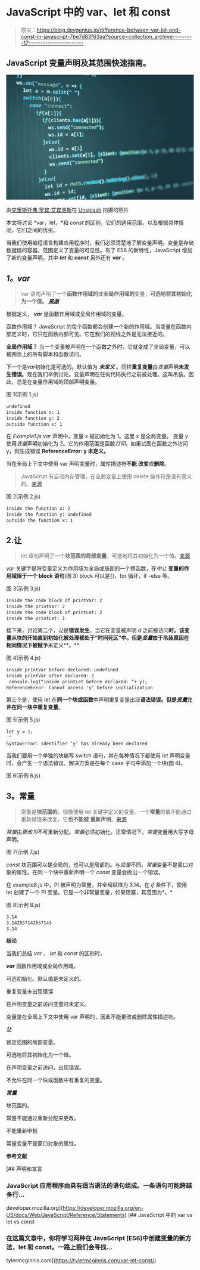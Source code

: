 # JavaScript 中的 var、let 和 const

> 原文：<https://blog.devgenius.io/difference-between-var-let-and-const-in-javascript-7be7d83f63aa?source=collection_archive---------17----------------------->

## JavaScript 变量声明及其范围快速指南。

![](img/4758f0d0cc91aea861236b719015d137.png)

由[克里斯托弗·罗宾·艾宾浩斯](https://unsplash.com/@cebbbinghaus?utm_source=medium&utm_medium=referral)在 [Unsplash](https://unsplash.com?utm_source=medium&utm_medium=referral) 拍摄的照片

本文将讨论 *var，let，*和 *const* 的区别，它们的适用范围，以及根据具体情况，它们之间的优劣。

当我们使用编程语言构建应用程序时，我们必须清楚地了解变量声明。变量是存储数据值的容器。范围定义了变量的可见性。有了 ES6 的新特性，JavaScript 增加了新的变量声明，其中 ***let*** 和 ***const*** 另外还有 ***var*** 。

## ***1。var***

> var 语句声明了一个**函数作用域的**或**全局作用域的**变量，**可选地将其初始化为一个值。 [*来源*](https://developer.mozilla.org/en-US/docs/Web/JavaScript/Reference/Statements/var)**

根据定义， ***var*** 是函数作用域或全局作用域的变量。

函数作用域？
JavaScript 的每个函数都会创建一个新的作用域。当变量在函数内部定义时，它只在函数内部可见。它在我们的视线之外是无法接近的。

**全局作用域？**
当一个变量被声明在一个函数之外时，它就变成了全局变量，可以被网页上的所有脚本和函数访问。

下一个是*var*初始化是可选的。默认值为 ***未定义*** 。同样**重复变量**由*变量*声明**未发生错误**。现在我们举例讨论。变量声明在任何代码执行之前被处理。这叫吊装。因此，总是在变量作用域的顶部声明变量。

图 1(示例 1.js)

```
undefined
inside function x: 1
inside function y: 2
outside function x: 1
```

在 *Example1.js* *var* 声明中，变量 *x* 被初始化为 1。这里 x 是全局变量。
变量 *y* 使用*变量*声明初始化为 2。它的作用范围是函数*打印*。如果试图在函数之外访问 y，则生成错误 **ReferenceError: y 未定义。**

当在全局上下文中使用 var 声明变量时，属性描述符**不能** **改变**或**删除**。

> JavaScript 有自动内存管理，在全局变量上使用 delete 操作符是没有意义的。[来源](https://developer.mozilla.org/en-US/docs/Web/JavaScript/Reference/Statements/var)

图 2(示例 2.js)

```
inside the function x: 2
inside the function y: undefined
outside the function x: 1
```

## 2.让

> let 语句声明了一个**块范围的局部变量**，可选地将其初始化为一个值。[来源](https://developer.mozilla.org/en-US/docs/Web/JavaScript/Reference/Statements/let#Temporal_dead_zone)

*var* 关键字是将变量定义为作用域为全局或局部的一个整函数，在*中让* **变量的作用域限于一个 block 语句**(图 3) block 可以是{}，for 循环，if -else 等。

图 3(示例 3.js)

```
inside the code block of printVar: 2
inside the printVar: 2
inside the code block of printLet: 2
inside the printLet: 1
```

接下来，讨论第二个，*让*是**错误发生**，当它在变量被声明 d 之前被访问**时。该变量从块的开始直到初始化被处理都处于“时间死区”中。但是*变量*由于吊装原因在相同情况下被赋予**未定义**。**

图 4(示例 4.js)

```
inside printVar before declared: undefined
inside printVar after declared: 1
 console.log(“inside printLet before declared: “+ y);
ReferenceError: Cannot access 'y' before initialization
```

第三个是，使用 let 在**同一个块或函数**中声明重复变量出现**语法错误。**但是*变量*允许**在同一块中重复变量**。

图 5(示例 5.js)

```
let y = 1;
 ^
SyntaxError: Identifier ‘y’ has already been declared
```

当我们要用一个单独的块编写 switch 语句，并在每种情况下都使用 *let* 声明变量时，会产生一个语法错误。解决方案是在每个 case 子句中添加一个块(图 6)。

图 6(示例 6.js)

## **3。常量**

> 常量是**块范围的**，很像使用 let 关键字定义的变量。一个**常量**的值不能通过重新赋值来改变，它**也不能被** **重新声明**。[来源](https://developer.mozilla.org/en-US/docs/Web/JavaScript/Reference/Statements/const)

*常量*由*更改为*不可重新分配。*常量*必须初始化。正常情况下，*常量*变量用大写字母声明。

图 7(示例 7.js)

*const* 块范围可以是全局的，也可以是局部的。与*变量*不同，*常量*变量不是窗口对象的属性。在同一个块中重新声明一个 *const* 变量会抛出一个错误。

在 example8.js 中，PI 被声明为常量，并全局赋值为 3.14。在 *if* 条件下，使用 let 创建了一个 PI 变量。它是一个非常量变量，如果阻塞，其范围为*。*

图 8(示例 8.js)

```
3.14
3.142857142857143
3.14
```

**结论**

当我们总结 *var* 、 *let* 和 *const* 的区别时，

***var***
函数作用域或全局作用域。

可选初始化。默认值是未定义的。

重复变量未出现错误

在声明变量之前访问变量时未定义。

变量是在全局上下文中使用 var 声明的，因此不能更改或删除属性描述符。

***让***

锁定范围的局部变量。

可选地将其初始化为一个值。

在声明变量之前访问，出现错误。

不允许在同一个块或函数中有重复的变量。

***常量***

块范围的。

常量不能通过重新分配来更改。

不能重新申报

常量变量不是窗口对象的属性。

**参考文献**

[](https://developer.mozilla.org/en-US/docs/Web/JavaScript/Reference/Statements) [## 声明和宣言

### JavaScript 应用程序由具有适当语法的语句组成。一条语句可能跨越多行…

developer.mozilla.org](https://developer.mozilla.org/en-US/docs/Web/JavaScript/Reference/Statements) [](https://tylermcginnis.com/var-let-const/) [## JavaScript 中的 var vs let vs const

### 在这篇文章中，你将学习两种在 JavaScript (ES6)中创建变量的新方法，let 和 const。一路上我们会寻找…

tylermcginnis.com](https://tylermcginnis.com/var-let-const/)